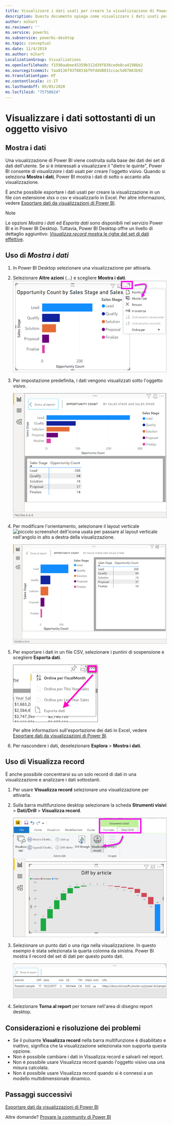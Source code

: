 ```yaml
---
title: Visualizzare i dati usati per creare la visualizzazione di Power BI
description: Questo documento spiega come visualizzare i dati usati per creare un oggetto visivo in Power BI e come esportarli in un file in formato CSV.
author: mihart
ms.reviewer: ''
ms.service: powerbi
ms.subservice: powerbi-desktop
ms.topic: conceptual
ms.date: 11/4/2019
ms.author: mihart
LocalizationGroup: Visualizations
ms.openlocfilehash: f1598aabee45359b312d39f836cede8ca4198bb2
ms.sourcegitcommit: 7aa0136f93f88516f97ddd8031ccac5d07863b92
ms.translationtype: HT
ms.contentlocale: it-IT
ms.lasthandoff: 05/05/2020
ms.locfileid: "75758624"
---
```

# <a name="display-a-visualizations-underlying-data"></a>Visualizzare i dati sottostanti di un oggetto visivo

## <a name="show-data"></a>Mostra i dati
Una visualizzazione di Power BI viene costruita sulla base dei dati dei set di dati dell'utente. Se si è interessati a visualizzare il "dietro le quinte", Power BI consente di *visualizzare* i dati usati per creare l'oggetto visivo. Quando si seleziona **Mostra i dati**, Power BI mostra i dati di sotto o accanto alla visualizzazione.

È anche possibile esportare i dati usati per creare la visualizzazione in un file con estensione xlsx o csv e visualizzarlo in Excel. Per altre informazioni, vedere [Esportare dati da visualizzazioni di Power BI](power-bi-visualization-export-data.md).

> [!NOTE]
> Le opzioni *Mostra i dati* ed *Esporta dati* sono disponibili nel servizio Power BI e in Power BI Desktop. Tuttavia, Power BI Desktop offre un livello di dettaglio aggiuntivo: [*Visualizza record* mostra le righe del set di dati effettive](../desktop-see-data-see-records.md).
> 
> 

## <a name="using-show-data"></a>Uso di *Mostra i dati* 
1. In Power BI Desktop selezionare una visualizzazione per attivarla.

2. Selezionare **Altre azioni** (...) e scegliere **Mostra i dati**. 
    ![Opzione di visualizzazione per Mostra i dati](media/service-reports-show-data/power-bi-more-action.png)


3. Per impostazione predefinita, i dati vengono visualizzati sotto l'oggetto visivo.
   
   ![Visualizzazione verticale dell'oggetto visivo e dei dati](media/service-reports-show-data/power-bi-show-data-below.png)

4. Per modificare l'orientamento, selezionare il layout verticale ![piccolo screenshot dell'icona usata per passare al layout verticale](media/service-reports-show-data/power-bi-vertical-icon-new.png) nell'angolo in alto a destra della visualizzazione.
   
   ![Visualizzazione orizzontale dell'oggetto visivo e dei dati](media/service-reports-show-data/power-bi-show-data-side.png)
5. Per esportare i dati in un file CSV, selezionare i puntini di sospensione e scegliere **Esporta dati**.
   
    ![Selezionare Esporta dati](media/service-reports-show-data/power-bi-export-data-new.png)
   
    Per altre informazioni sull'esportazione dei dati in Excel, vedere [Esportare dati da visualizzazioni di Power BI](power-bi-visualization-export-data.md).
6. Per nascondere i dati, deselezionare **Esplora** > **Mostra i dati**.

## <a name="using-show-records"></a>Uso di Visualizza record
È anche possibile concentrarsi su un solo record di dati in una visualizzazione e analizzare i dati sottostanti. 

1. Per usare **Visualizza record** selezionare una visualizzazione per attivarla. 

2. Sulla barra multifunzione desktop selezionare la scheda **Strumenti visivi** > **Dati/Drill** > **Visualizza record**. 

    ![Screenshot con l'opzione Visualizza record selezionata.](media/service-reports-show-data/power-bi-see-record.png)

3. Selezionare un punto dati o una riga nella visualizzazione. In questo esempio è stata selezionata la quarta colonna da sinistra. Power BI mostra il record del set di dati per questo punto dati.

    ![Screenshot del singolo record del set di dati.](media/service-reports-show-data/power-bi-row.png)

4. Selezionare **Torna al report** per tornare nell'area di disegno report desktop. 

## <a name="considerations-and-troubleshooting"></a>Considerazioni e risoluzione dei problemi

- Se il pulsante **Visualizza record** nella barra multifunzione è disabilitato e inattivo, significa che la visualizzazione selezionata non supporta questa opzione.
- Non è possibile cambiare i dati in Visualizza record e salvarli nel report.
- Non è possibile usare Visualizza record quando l'oggetto visivo usa una misura calcolata.
- Non è possibile usare Visualizza record quando si è connessi a un modello multidimensionale dinamico.  

## <a name="next-steps"></a>Passaggi successivi
[Esportare dati da visualizzazioni di Power BI](power-bi-visualization-export-data.md)    

Altre domande? [Provare la community di Power BI](https://community.powerbi.com/)

